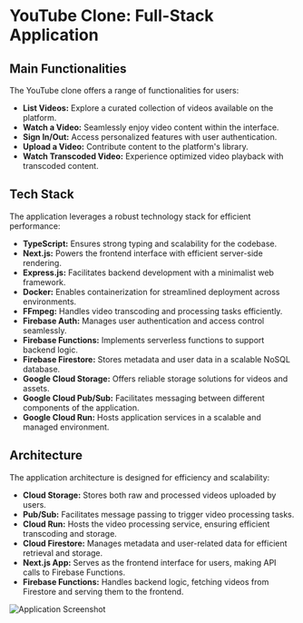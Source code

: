 # YouTube Clone: Full-Stack Application

## Main Functionalities

The YouTube clone offers a range of functionalities for users:

- **List Videos:** Explore a curated collection of videos available on the platform.
- **Watch a Video:** Seamlessly enjoy video content within the interface.
- **Sign In/Out:** Access personalized features with user authentication.
- **Upload a Video:** Contribute content to the platform's library.
- **Watch Transcoded Video:** Experience optimized video playback with transcoded content.

## Tech Stack

The application leverages a robust technology stack for efficient performance:

- **TypeScript:** Ensures strong typing and scalability for the codebase.
- **Next.js:** Powers the frontend interface with efficient server-side rendering.
- **Express.js:** Facilitates backend development with a minimalist web framework.
- **Docker:** Enables containerization for streamlined deployment across environments.
- **FFmpeg:** Handles video transcoding and processing tasks efficiently.
- **Firebase Auth:** Manages user authentication and access control seamlessly.
- **Firebase Functions:** Implements serverless functions to support backend logic.
- **Firebase Firestore:** Stores metadata and user data in a scalable NoSQL database.
- **Google Cloud Storage:** Offers reliable storage solutions for videos and assets.
- **Google Cloud Pub/Sub:** Facilitates messaging between different components of the application.
- **Google Cloud Run:** Hosts application services in a scalable and managed environment.

## Architecture

The application architecture is designed for efficiency and scalability:

- **Cloud Storage:** Stores both raw and processed videos uploaded by users.
- **Pub/Sub:** Facilitates message passing to trigger video processing tasks.
- **Cloud Run:** Hosts the video processing service, ensuring efficient transcoding and storage.
- **Cloud Firestore:** Manages metadata and user-related data for efficient retrieval and storage.
- **Next.js App:** Serves as the frontend interface for users, making API calls to Firebase Functions.
- **Firebase Functions:** Handles backend logic, fetching videos from Firestore and serving them to the frontend.

![Application Screenshot](https://github.com/yesh07/YouTube-clone/assets/60771818/f5f86550-11e4-429c-8439-70d81c24f668)
